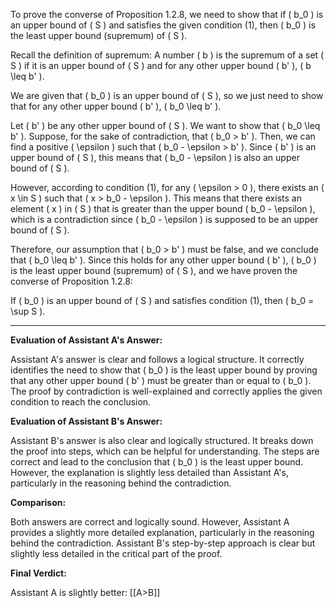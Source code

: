 
To prove the converse of Proposition 1.2.8, we need to show that if \( b_0 \) is an upper bound of \( S \) and satisfies the given condition (1), then \( b_0 \) is the least upper bound (supremum) of \( S \).

Recall the definition of supremum: A number \( b \) is the supremum of a set \( S \) if it is an upper bound of \( S \) and for any other upper bound \( b' \), \( b \leq b' \).

We are given that \( b_0 \) is an upper bound of \( S \), so we just need to show that for any other upper bound \( b' \), \( b_0 \leq b' \).

Let \( b' \) be any other upper bound of \( S \). We want to show that \( b_0 \leq b' \). Suppose, for the sake of contradiction, that \( b_0 > b' \). Then, we can find a positive \( \epsilon \) such that \( b_0 - \epsilon > b' \). Since \( b' \) is an upper bound of \( S \), this means that \( b_0 - \epsilon \) is also an upper bound of \( S \).

However, according to condition (1), for any \( \epsilon > 0 \), there exists an \( x \in S \) such that \( x > b_0 - \epsilon \). This means that there exists an element \( x \) in \( S \) that is greater than the upper bound \( b_0 - \epsilon \), which is a contradiction since \( b_0 - \epsilon \) is supposed to be an upper bound of \( S \).

Therefore, our assumption that \( b_0 > b' \) must be false, and we conclude that \( b_0 \leq b' \). Since this holds for any other upper bound \( b' \), \( b_0 \) is the least upper bound (supremum) of \( S \), and we have proven the converse of Proposition 1.2.8:

If \( b_0 \) is an upper bound of \( S \) and satisfies condition (1), then \( b_0 = \sup S \).

---

**Evaluation of Assistant A's Answer:**

Assistant A's answer is clear and follows a logical structure. It correctly identifies the need to show that \( b_0 \) is the least upper bound by proving that any other upper bound \( b' \) must be greater than or equal to \( b_0 \). The proof by contradiction is well-explained and correctly applies the given condition to reach the conclusion.

**Evaluation of Assistant B's Answer:**

Assistant B's answer is also clear and logically structured. It breaks down the proof into steps, which can be helpful for understanding. The steps are correct and lead to the conclusion that \( b_0 \) is the least upper bound. However, the explanation is slightly less detailed than Assistant A's, particularly in the reasoning behind the contradiction.

**Comparison:**

Both answers are correct and logically sound. However, Assistant A provides a slightly more detailed explanation, particularly in the reasoning behind the contradiction. Assistant B's step-by-step approach is clear but slightly less detailed in the critical part of the proof.

**Final Verdict:**

Assistant A is slightly better: [[A>B]]